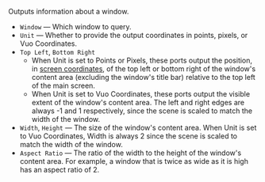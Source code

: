Outputs information about a window.

   - `Window` — Which window to query.
   - `Unit` — Whether to provide the output coordinates in points, pixels, or Vuo Coordinates.
   - `Top Left`, `Bottom Right`
      - When Unit is set to Points or Pixels, these ports output the position, in [screen coordinates](vuo-nodeset://vuo.screen), of the top left or bottom right of the window's content area (excluding the window's title bar) relative to the top left of the main screen.
      - When Unit is set to Vuo Coordinates, these ports output the visible extent of the window's content area.  The left and right edges are always -1 and 1 respectively, since the scene is scaled to match the width of the window.
   - `Width`, `Height` — The size of the window's content area.  When Unit is set to Vuo Coordinates, Width is always 2 since the scene is scaled to match the width of the window.
   - `Aspect Ratio` — The ratio of the width to the height of the window's content area.  For example, a window that is twice as wide as it is high has an aspect ratio of 2.
